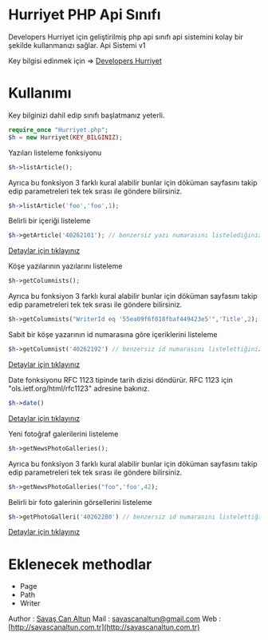# Hurriyet PHP Api Sınıfı
Developers Hurriyet için geliştirilmiş php api sınıfı api sistemini kolay bir şekilde kullanmanızı sağlar.
Api Sistemi v1

Key bilgisi edinmek için => [Developers Hurriyet](https://developers.hurriyet.com.tr/)

Kullanımı
=========

Key bilginizi dahil edip sınıfı başlatmanız yeterli.

``` php
require_once "Hurriyet.php";
$h = new Hurriyet(KEY_BILGINIZ);
```

Yazıları listeleme fonksiyonu 

``` php
$h->listArticle();
```
Ayrıca bu fonksiyon 3 farklı kural alabilir bunlar için döküman sayfasını takip edip parametreleri tek tek sırası ile göndere bilirsiniz. 



``` php
$h->listArticle('foo','foo',1);
```

Belirli bir içeriği listeleme

``` php
$h->getArticle('40262101'); // benzersiz yazı numarasını listelediğiniz verilerden alabilirsiniz.
```
[Detaylar için tıklayınız](https://developers.hurriyet.com.tr/docs/versions/1.0/resources/article)

Köşe yazılarının yazılarını listeleme
``` php
$h->getColumnists();
```
Ayrıca bu fonksiyon 3 farklı kural alabilir bunlar için döküman sayfasını takip edip parametreleri tek tek sırası ile göndere bilirsiniz. 

``` php
$h->getColumnists("WriterId eq '55ea09f6f018fbaf449423e5'",'Title',2);
```

Sabit bir köşe yazarının id numarasına göre içeriklerini listeleme
``` php
$h->getColumnist('40262192') // benzersiz id numarasını listelettiğiniz köşe yazarlarından edine bilirsiniz. 
```

[Detaylar için tıklayınız](https://developers.hurriyet.com.tr/docs/versions/1.0/resources/column)

Date fonksiyonu
RFC 1123 tipinde tarih dizisi döndürür. RFC 1123 için "ols.ietf.org/html/rfc1123" adresine bakınız.
``` php
$h->date()  
```

[Detaylar için tıklayınız](https://developers.hurriyet.com.tr/docs/versions/1.0/resources/date)

Yeni fotoğraf galerilerini listeleme
``` php
$h->getNewsPhotoGalleries();
```
Ayrıca bu fonksiyon 3 farklı kural alabilir bunlar için döküman sayfasını takip edip parametreleri tek tek sırası ile göndere bilirsiniz. 

``` php
$h->getNewsPhotoGalleries("foo",'foo',42);
```

Belirli bir foto galerinin görsellerini listeleme
``` php
$h->getPhotoGalleri('40262280') // benzersiz id numarasını listelettiğiniz foto galerilerden edine bilirsiniz. 
```

[Detaylar için tıklayınız](https://developers.hurriyet.com.tr/docs/versions/1.0/resources/news-photo-gallery)



Eklenecek methodlar
=========
- Page
- Path
- Writer



Author : [Savaş Can Altun](http://savascanaltun.com.tr)
Mail : savascanaltun@gmail.com
Web : [http://savascanaltun.com.tr](http://savascanaltun.com.tr)

